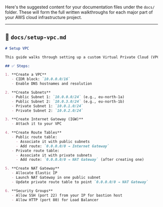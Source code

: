 Here's the suggested content for your documentation files under the `docs/` folder. These will form the full written walkthroughs for each major part of your AWS cloud infrastructure project.

---

## 📁 `docs/setup-vpc.md`

```markdown
# Setup VPC

This guide walks through setting up a custom Virtual Private Cloud (VPC) with public and private subnets to host a scalable, load-balanced web application.

## ✅ Steps:

1. **Create a VPC**
   - CIDR block: `10.0.0.0/16`
   - Enable DNS hostnames and resolution

2. **Create Subnets**
   - Public Subnet 1: `10.0.0.0/24` (e.g., eu-north-1a)
   - Public Subnet 2: `10.0.3.0/24` (e.g., eu-north-1b)
   - Private Subnet 1: `10.0.1.0/24`
   - Private Subnet 2: `10.0.2.0/24`

3. **Create Internet Gateway (IGW)**
   - Attach it to your VPC

4. **Create Route Tables**
   - Public route table:
     - Associate it with public subnets
     - Add route: `0.0.0.0/0 → Internet Gateway`
   - Private route table:
     - Associate it with private subnets
     - Add route: `0.0.0.0/0 → NAT Gateway` (after creating one)

5. **Create NAT Gateway**
   - Allocate Elastic IP
   - Launch NAT Gateway in one public subnet
   - Update private route table to point `0.0.0.0/0 → NAT Gateway`

6. **Security Groups**
   - Allow SSH (port 22) from your IP for bastion host
   - Allow HTTP (port 80) for Load Balancer
```



